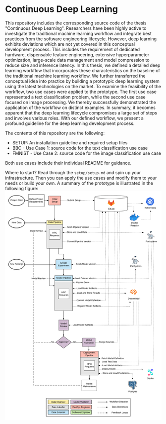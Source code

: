 # Continuous Deep Learning

This repository includes the corresponding source code of the thesis "Continuous Deep Learning". Researchers have been highly active to investigate the traditional machine learning workflow and integrate best practices from the software engineering lifecycle. However, deep learning exhibits deviations which are not yet covered in this conceptual development process. This includes the requirement of dedicated hardware, dispensable feature engineering, extensive hyperparameter optimization, large-scale data management and model compression to reduce size and inference latency. In this thesis, we defined a detailed deep learning workflow that incorporates these characteristics on the baseline of the traditional machine learning workflow. We further transferred the conceptual idea into practice by building a prototypic deep learning system using the latest technologies on the market. To examine the feasibility of the workflow, two use cases were applied to the prototype. The first use case represented a text classification problem, while the second use case focused on image processing. We thereby successfully demonstrated the application of the workflow on distinct examples. In summary, it becomes apparent that the deep learning lifecycle compromises a large set of steps and involves various roles. With our defined workflow, we present a profound guideline for the deep learning development process.

The contents of this repository are the following:

- SETUP: An installation guideline and required setup files
- BBC - Use Case 1: source code for the text classification use case
- FMNIST - Use Case 2: source code for the image classification use case

Both use cases include their individual README for guidance.

Where to start? Read through the `setup/setup.md` and spin up your infrastructure. Then you can apply the use cases and modify them to your needs or build your own. A summary of the prototype is illustrated in the following figure: ![resources/prototype_overview.png](resources/prototype_overview.png)
